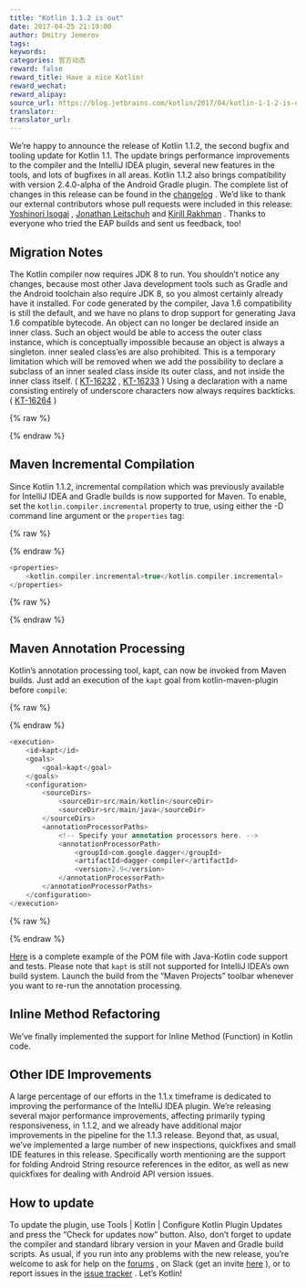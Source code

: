 ```yaml
---
title: "Kotlin 1.1.2 is out"
date: 2017-04-25 21:19:00
author: Dmitry Jemerov
tags:
keywords:
categories: 官方动态
reward: false
reward_title: Have a nice Kotlin!
reward_wechat:
reward_alipay:
source_url: https://blog.jetbrains.com/kotlin/2017/04/kotlin-1-1-2-is-out/
translator:
translator_url:
---
```


We’re happy to announce the release of Kotlin 1.1.2, the second bugfix and tooling update for Kotlin 1.1. The update brings performance improvements to the compiler and the IntelliJ IDEA plugin, several new features in the tools, and lots of bugfixes in all areas. Kotlin 1.1.2 also brings compatibility with version 2.4.0-alpha of the Android Gradle plugin.
The complete list of changes in this release can be found in the  [changelog](https://github.com/JetBrains/kotlin/blob/1.1.2/ChangeLog.md) .
We’d like to thank our external contributors whose pull requests were included in this release:  [Yoshinori Isogai](https://github.com/shiraji) ,  [Jonathan Leitschuh](https://github.com/JLLeitschuh)  and  [Kirill Rakhman](https://github.com/cypressious) . Thanks to everyone who tried the EAP builds and sent us feedback, too!
## Migration Notes

The Kotlin compiler now requires JDK 8 to run. You shouldn’t notice any changes, because most other Java development tools such as Gradle and the Android toolchain also require JDK 8, so you almost certainly already have it installed. For code generated by the compiler, Java 1.6 compatibility is still the default, and we have no plans to drop support for generating Java 1.6 compatible bytecode.
An object can no longer be declared inside an inner class. Such an object would be able to access the outer class instance, which is conceptually impossible because an object is always a singleton. inner sealed class’es are also prohibited. This is a temporary limitation which will be removed when we add the possibility to declare a subclass of an inner sealed class inside its outer class, and not inside the inner class itself. ( [KT-16232](https://youtrack.jetbrains.com/issue/KT-16232) ,  [KT-16233](https://youtrack.jetbrains.com/issue/KT-16233) )
Using a declaration with a name consisting entirely of underscore characters now always requires backticks. ( [KT-16264](https://youtrack.jetbrains.com/issue/KT-16264) )

{% raw %}
<p><span id="more-4945"></span></p>
{% endraw %}

## Maven Incremental Compilation

Since Kotlin 1.1.2, incremental compilation which was previously available for IntelliJ IDEA and Gradle builds is now supported for Maven. To enable, set the `kotlin.compiler.incremental` property to true, using either the -D command line argument or the `properties` tag:

{% raw %}
<p></p>
{% endraw %}

```kotlin
<properties>
    <kotlin.compiler.incremental>true</kotlin.compiler.incremental>
</properties>
```

{% raw %}
<p></p>
{% endraw %}

## Maven Annotation Processing

Kotlin’s annotation processing tool, kapt, can now be invoked from Maven builds. Just add an execution of the `kapt` goal from kotlin-maven-plugin before `compile`:

{% raw %}
<p></p>
{% endraw %}

```kotlin
<execution>
    <id>kapt</id>
    <goals>
        <goal>kapt</goal>
    </goals>
    <configuration>
        <sourceDirs>
            <sourceDir>src/main/kotlin</sourceDir>
            <sourceDir>src/main/java</sourceDir>
        </sourceDirs>
        <annotationProcessorPaths>
            <!-- Specify your annotation processors here. -->
            <annotationProcessorPath>
                <groupId>com.google.dagger</groupId>
                <artifactId>dagger-compiler</artifactId>
                <version>2.9</version>
            </annotationProcessorPath>
        </annotationProcessorPaths>
    </configuration>
</execution>
```

{% raw %}
<p></p>
{% endraw %}

 [Here](https://github.com/JetBrains/kotlin-examples/blob/master/maven/dagger-maven-example/pom.xml)  is a complete example of the POM file with Java-Kotlin code support and tests.
Please note that `kapt` is still not supported for IntelliJ IDEA’s own build system. Launch the build from the “Maven Projects” toolbar whenever you want to re-run the annotation processing.
## Inline Method Refactoring

We’ve finally implemented the support for Inline Method (Function) in Kotlin code.
## Other IDE Improvements

A large percentage of our efforts in the 1.1.x timeframe is dedicated to improving the performance of the IntelliJ IDEA plugin. We’re releasing several major performance improvements, affecting primarily typing responsiveness, in 1.1.2, and we already have additional major improvements in the pipeline for the 1.1.3 release.
Beyond that, as usual, we’ve implemented a large number of new inspections, quickfixes and small IDE features in this release. Specifically worth mentioning are the support for folding Android String resource references in the editor, as well as new quickfixes for dealing with Android API version issues.
## How to update

To update the plugin, use Tools | Kotlin | Configure Kotlin Plugin Updates and press the “Check for updates now” button. Also, don’t forget to update the compiler and standard library version in your Maven and Gradle build scripts.
As usual, if you run into any problems with the new release, you’re welcome to ask for help on the  [forums](https://discuss.kotlinlang.org/) , on Slack (get an invite  [here](http://kotlinslackin.herokuapp.com/) ), or to report issues in the  [issue tracker](https://youtrack.jetbrains.com/issues/KT) .
Let’s Kotlin!
